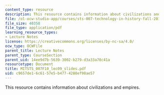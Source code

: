 ```yaml
---
content_type: resource
description: This resource contains information about civilizations and empires.
file: /ol-ocw-studio-app/courses/sts-007-technology-in-history-fall-2010/c9657de16c6157e5b4774288ef98ae57_MITSTS_007F10_lec09_slides.pdf
file_size: 40358
file_type: application/pdf
learning_resource_types:
- Lecture Notes
license: https://creativecommons.org/licenses/by-nc-sa/4.0/
ocw_type: OCWFile
parent_title: Lecture Notes
parent_type: CourseSection
parent_uid: 14ee9d7b-5639-3002-b279-d3a33a78c41a
resourcetype: Document
title: MITSTS_007F10_lec09_slides.pdf
uid: c9657de1-6c61-57e5-b477-4288ef98ae57
---
```

This resource contains information about civilizations and empires.
